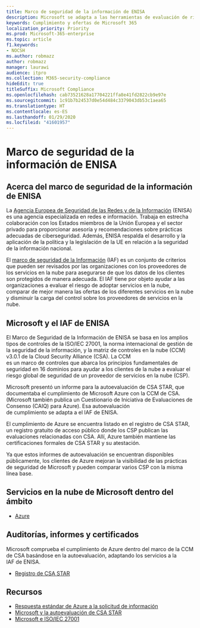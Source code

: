 ```yaml
---
title: Marco de seguridad de la información de ENISA
description: Microsoft se adapta a las herramientas de evaluación de riesgos del marco de seguridad de la información de ENISA basándose en la autoevaluación CSA STAR.
keywords: Cumplimiento y ofertas de Microsoft 365
localization_priority: Priority
ms.prod: Microsoft-365-enterprise
ms.topic: article
f1.keywords:
- NOCSH
ms.author: robmazz
author: robmazz
manager: laurawi
audience: itpro
ms.collection: M365-security-compliance
hideEdit: true
titleSuffix: Microsoft Compliance
ms.openlocfilehash: cab73521628a17704221ffa8e41fd2822cb9e97e
ms.sourcegitcommit: 1c91b7b24537d0e54d484c3379043db53c1aea65
ms.translationtype: HT
ms.contentlocale: es-ES
ms.lasthandoff: 01/29/2020
ms.locfileid: "41601957"
---
```

# <a name="enisa-information-assurance-framework"></a>Marco de seguridad de la información de ENISA

## <a name="about-the-enisa-information-assurance-framework"></a>Acerca del marco de seguridad de la información de ENISA

La [Agencia Europea de Seguridad de las Redes y de la Información](https://www.enisa.europa.eu/) (ENISA) es una agencia especializada en redes e información. Trabaja en estrecha colaboración con los Estados miembros de la Unión Europea y el sector privado para proporcionar asesoría y recomendaciones sobre prácticas adecuadas de ciberseguridad. Además, ENISA respalda el desarrollo y la aplicación de la política y la legislación de la UE en relación a la seguridad de la información nacional.

El [marco de seguridad de la Información](https://www.enisa.europa.eu/publications/cloud-computing-information-assurance-framework) (IAF) es un conjunto de criterios que pueden ser revisados por las organizaciones con los proveedores de los servicios en la nube para asegurarse de que los datos de los clientes son protegidos de manera adecuada. El IAF tiene por objeto ayudar a las organizaciones a evaluar el riesgo de adoptar servicios en la nube, comparar de mejor manera las ofertas de los diferentes servicios en la nube y disminuir la carga del control sobre los proveedores de servicios en la nube.

## <a name="microsoft-and-the-enisa-iaf"></a>Microsoft y el IAF de ENISA

El Marco de Seguridad de la Información de ENISA se basa en los amplios tipos de controles de la ISO/IEC 27001, la norma internacional de gestión de la seguridad de la información, y la matriz de controles en la nube (CCM) v3.0.1 de la Cloud Security Alliance (CSA). La CCM  
es un marco de controles que abarca los principios fundamentales de seguridad en 16 dominios para ayudar a los clientes de la nube a evaluar el riesgo global de seguridad de un proveedor de servicios en la nube (CSP).

Microsoft presentó un informe para la autoevaluación de CSA STAR, que documentaba el cumplimiento de Microsoft Azure con la CCM de CSA. (Microsoft también publica un Cuestionario de Iniciativa de Evaluaciones de Consenso (CAIQ) para Azure). Esa autoevaluación  
de cumplimiento se adapta a el IAF de ENISA.

El cumplimiento de Azure se encuentra listado en el registro de CSA STAR, un registro gratuito de acceso público donde los CSP publican las evaluaciones relacionadas con CSA. Allí, Azure también mantiene las certificaciones formales de CSA STAR y su atestación.

Ya que estos informes de autoevaluación se encuentran disponibles públicamente, los clientes de Azure mejoran la visibilidad de las prácticas de seguridad de Microsoft y pueden comparar varios CSP con la misma línea base.

## <a name="microsoft-in-scope-cloud-services"></a>Servicios en la nube de Microsoft dentro del ámbito

- [Azure](https://aka.ms/AzureCompliance)

## <a name="audits-reports-and-certificates"></a>Auditorías, informes y certificados

Microsoft comprueba el cumplimiento de Azure dentro del marco de la CCM de CSA basándose en la autoevaluación, adaptando los servicios a la  
IAF de ENISA.

- [Registro de CSA STAR](https://aka.ms/Azure_STAR)

## <a name="resources"></a>Recursos

- [Respuesta estándar de Azure a la solicitud de información](https://gallery.technet.microsoft.com/Azure-Standard-Response-to-5de19cb6)
- [Microsoft y la autoevaluación de CSA STAR](offering-csa-star-self-assessment.md)
- [Microsoft e ISO/IEC 27001](offering-ISO-27001.md)
